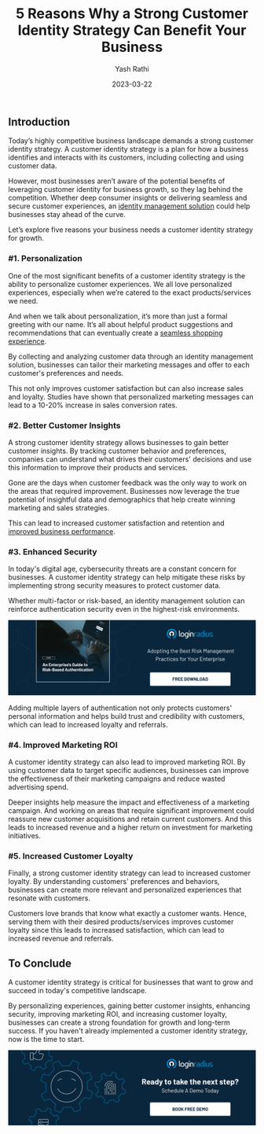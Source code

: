 ﻿---
title: "5 Reasons Why a Strong Customer Identity Strategy Can Benefit Your Business"
date: "2023-03-22"
coverImage: "customer-idntity.jpg"
tags: ["customer identity management","data security","cx"]
author: "Yash Rathi"
description: "Whether deep consumer insights or delivering seamless and secure customer experiences, an identity management solution could help businesses stay ahead of the curve. Let’s uncover some of the top reasons your business needs an identity strategy."
metatitle: "5 Reasons Why Your Business Needs Customer Identity Strategy"
---
## Introduction

Today’s highly competitive business landscape demands a strong customer identity strategy. A customer identity strategy is a plan for how a business identifies and interacts with its customers, including collecting and using customer data. 

However, most businesses aren’t aware of the potential benefits of leveraging customer identity for business growth, so they lag behind the competition. Whether deep consumer insights or delivering seamless and secure customer experiences, an [identity management solution](https://www.loginradius.com/blog/identity/scale-business-with-identity-management/) could help businesses stay ahead of the curve. 

Let’s explore five reasons your business needs a customer identity strategy for growth. 

### #1. Personalization

One of the most significant benefits of a customer identity strategy is the ability to personalize customer experiences.  We all love personalized experiences, especially when we’re catered to the exact products/services we need. 

And when we talk about personalization, it’s more than just a formal greeting with our name. It’s all about helpful product suggestions and recommendations that can eventually create a [seamless shopping experience](https://www.loginradius.com/blog/growth/improve-customer-experience-ecommerce/). 

By collecting and analyzing customer data through an identity management solution, businesses can tailor their marketing messages and offer to each customer's preferences and needs. 

This not only improves customer satisfaction but can also increase sales and loyalty. Studies have shown that personalized marketing messages can lead to a 10-20% increase in sales conversion rates.

### #2. Better Customer Insights

A strong customer identity strategy allows businesses to gain better customer insights. By tracking customer behavior and preferences, companies can understand what drives their customers' decisions and use this information to improve their products and services. 

Gone are the days when customer feedback was the only way to work on the areas that required improvement. Businesses now leverage the true potential of insightful data and demographics that help create winning marketing and sales strategies. 

This can lead to increased customer satisfaction and retention and [improved business performance](https://www.loginradius.com/blog/identity/scale-business-with-identity-management/).

### #3. Enhanced Security

In today's digital age, cybersecurity threats are a constant concern for businesses. A customer identity strategy can help mitigate these risks by implementing strong security measures to protect customer data. 

Whether multi-factor or risk-based, an identity management solution can reinforce authentication security even in the highest-risk environments. 

[![GD-to-RBA](GD-to-RBA.png)](https://www.loginradius.com/resource/an-enterprises-guide-to-risk-based-authentication/)

Adding multiple layers of authentication not only protects customers' personal information and helps build trust and credibility with customers, which can lead to increased loyalty and referrals.

### #4. Improved Marketing ROI

A customer identity strategy can also lead to improved marketing ROI. By using customer data to target specific audiences, businesses can improve the effectiveness of their marketing campaigns and reduce wasted advertising spend. 

Deeper insights help measure the impact and effectiveness of a marketing campaign. And working on areas that require significant improvement could reassure new customer acquisitions and retain current customers. And this leads to increased revenue and a higher return on investment for marketing initiatives.

### #5. Increased Customer Loyalty

Finally, a strong customer identity strategy can lead to increased customer loyalty. By understanding customers' preferences and behaviors, businesses can create more relevant and personalized experiences that resonate with customers. 

Customers love brands that know what exactly a customer wants. Hence, serving them with their desired products/services improves customer loyalty since this leads to increased satisfaction, which can lead to increased revenue and referrals.

## To Conclude 

A customer identity strategy is critical for businesses that want to grow and succeed in today's competitive landscape. 

By personalizing experiences, gaining better customer insights, enhancing security, improving marketing ROI, and increasing customer loyalty, businesses can create a strong foundation for growth and long-term success. If you haven't already implemented a customer identity strategy, now is the time to start.

[![book-a-demo-Consultation](../../assets/book-a-demo-loginradius.png)](https://www.loginradius.com/contact-us?utm_source=blog&utm_medium=web&utm_campaign=reasons-business-needs-customer-identity-strategy)